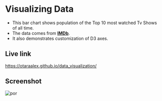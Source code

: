 # Visualizing Data

* This bar chart shows population of the Top 10 most watched Tv Shows of all time. 
* The data comes from **[IMDb](https://www.imdb.com/list/ls095964455/?sort=num_votes,desc&st_dt=&mode=detail&page=1)**. 
* It also demonstrates customization of D3 axes.

## Live link
https://otaraalex.github.io/data_visualization/

## Screenshot
![por](https://user-images.githubusercontent.com/111053808/243376946-b935fc47-e086-442b-a1db-a29a5eb431a8.png)